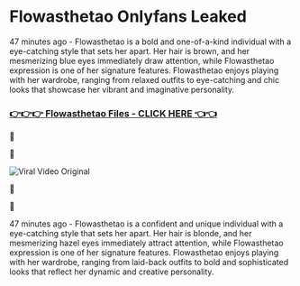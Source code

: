 # Flowasthetao Onlyfans Leaked

<p>47 minutes ago - Flowasthetao is a bold and one-of-a-kind individual with a eye-catching style that sets her apart. Her hair is brown, and her mesmerizing blue eyes immediately draw attention, while Flowasthetao expression is one of her signature features. Flowasthetao enjoys playing with her wardrobe, ranging from relaxed outfits to eye-catching and chic looks that showcase her vibrant and imaginative personality.</p><p>
<h3><a href="https://fansleaks.com-getfree.pro/flowasthetao" rel="nofollow">👉👉👉 Flowasthetao Files - CLICK HERE 👈👈</a></h3>
<p>🔻</p>
<p>🔻</p> <p>
<a href="https://fansleaks.com-getfree.pro/flowasthetao" rel="nofollow"><img src="https://i.imgur.com/0ZbtXZ5.gif" alt="Viral Video Original" style="max-width: 100%; display: inline-block;" data-target="animated-image.originalImage"></a>
<p>🔻</p>
<p>🔻</p> <p>47 minutes ago - Flowasthetao is a confident and unique individual with a eye-catching style that sets her apart. Her hair is blonde, and her mesmerizing hazel eyes immediately attract attention, while Flowasthetao expression is one of her signature features. Flowasthetao enjoys playing with her wardrobe, ranging from laid-back outfits to bold and sophisticated looks that reflect her dynamic and creative personality.</p>
